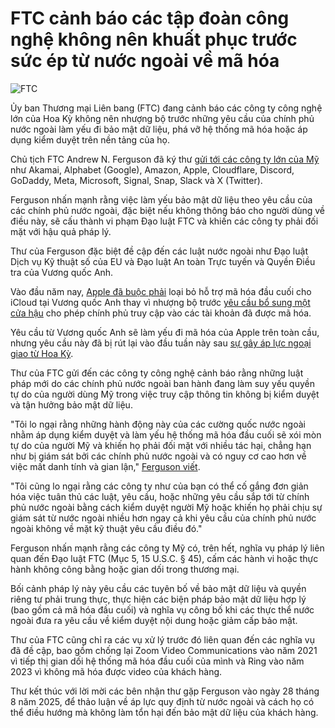 # FTC cảnh báo các tập đoàn công nghệ không nên khuất phục trước sức ép từ nước ngoài về mã hóa

![FTC](https://www.bleepstatic.com/content/hl-images/2025/03/19/ftc-streaming-code.jpg)

Ủy ban Thương mại Liên bang (FTC) đang cảnh báo các công ty công nghệ lớn của Hoa Kỳ không nên nhượng bộ trước những yêu cầu của chính phủ nước ngoài làm yếu đi bảo mật dữ liệu, phá vỡ hệ thống mã hóa hoặc áp dụng kiểm duyệt trên nền tảng của họ.

Chủ tịch FTC Andrew N. Ferguson đã ký thư [gửi tới các công ty lớn của Mỹ](https://www.ftc.gov/news-events/news/press-releases/2025/08/ftc-chairman-ferguson-warns-companies-against-censoring-or-weakening-data-security-americans-behest) như Akamai, Alphabet (Google), Amazon, Apple, Cloudflare, Discord, GoDaddy, Meta, Microsoft, Signal, Snap, Slack và X (Twitter).

Ferguson nhấn mạnh rằng việc làm yếu bảo mật dữ liệu theo yêu cầu của các chính phủ nước ngoài, đặc biệt nếu không thông báo cho người dùng về điều này, sẽ cấu thành vi phạm Đạo luật FTC và khiến các công ty phải đối mặt với hậu quả pháp lý.

Thư của Ferguson đặc biệt đề cập đến các luật nước ngoài như Đạo luật Dịch vụ Kỹ thuật số của EU và Đạo luật An toàn Trực tuyến và Quyền Điều tra của Vương quốc Anh.

Vào đầu năm nay, [Apple đã buộc phải](https://www.bleepingcomputer.com/news/security/apple-pulls-icloud-end-to-end-encryption-feature-in-the-uk/) loại bỏ hỗ trợ mã hóa đầu cuối cho iCloud tại Vương quốc Anh thay vì nhượng bộ trước [yêu cầu bổ sung một cửa hậu](https://www.bleepingcomputer.com/news/security/apple-pulls-icloud-end-to-end-encryption-feature-in-the-uk/) cho phép chính phủ truy cập vào các tài khoản đã được mã hóa.

Yêu cầu từ Vương quốc Anh sẽ làm yếu đi mã hóa của Apple trên toàn cầu, nhưng yêu cầu này đã bị rút lại vào đầu tuần này sau [sự gây áp lực ngoại giao từ Hoa Kỳ](http://x.com/DNIGabbard/status/1957623737232007638).

Thư của FTC gửi đến các công ty công nghệ cảnh báo rằng những luật pháp mới do các chính phủ nước ngoài ban hành đang làm suy yếu quyền tự do của người dùng Mỹ trong việc truy cập thông tin không bị kiểm duyệt và tận hưởng bảo mật dữ liệu.

"Tôi lo ngại rằng những hành động này của các cường quốc nước ngoài nhằm áp dụng kiểm duyệt và làm yếu hệ thống mã hóa đầu cuối sẽ xói mòn tự do của người Mỹ và khiến họ phải đối mặt với nhiều tác hại, chẳng hạn như bị giám sát bởi các chính phủ nước ngoài và có nguy cơ cao hơn về việc mất danh tính và gian lận," [Ferguson viết](https://www.ftc.gov/system/files/ftc%5Fgov/pdf/ftc-unfair-security-letter-ferguson.pdf).

"Tôi cũng lo ngại rằng các công ty như của bạn có thể cố gắng đơn giản hóa việc tuân thủ các luật, yêu cầu, hoặc những yêu cầu sắp tới từ chính phủ nước ngoài bằng cách kiểm duyệt người Mỹ hoặc khiến họ phải chịu sự giám sát từ nước ngoài nhiều hơn ngay cả khi yêu cầu của chính phủ nước ngoài không về mặt kỹ thuật yêu cầu điều đó."

Ferguson nhấn mạnh rằng các công ty Mỹ có, trên hết, nghĩa vụ pháp lý liên quan đến Đạo luật FTC (Mục 5, 15 U.S.C. § 45), cấm các hành vi hoặc thực hành không công bằng hoặc gian dối trong thương mại.

Bối cảnh pháp lý này yêu cầu các tuyên bố về bảo mật dữ liệu và quyền riêng tư phải trung thực, thực hiện các biện pháp bảo mật dữ liệu hợp lý (bao gồm cả mã hóa đầu cuối) và nghĩa vụ công bố khi các thực thể nước ngoài đưa ra yêu cầu về kiểm duyệt nội dung hoặc giảm cấp bảo mật.

Thư của FTC cũng chỉ ra các vụ xử lý trước đó liên quan đến các nghĩa vụ đã đề cập, bao gồm chống lại Zoom Video Communications vào năm 2021 vì tiếp thị gian dối hệ thống mã hóa đầu cuối của mình và Ring vào năm 2023 vì không mã hóa được video của khách hàng.

Thư kết thúc với lời mời các bên nhận thư gặp Ferguson vào ngày 28 tháng 8 năm 2025, để thảo luận về áp lực quy định từ nước ngoài và cách họ có thể điều hướng mà không làm tổn hại đến bảo mật dữ liệu của khách hàng.